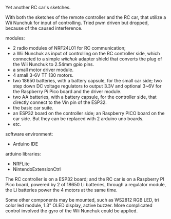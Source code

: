 Yet another RC car's sketches.

With both the sketches of the remote controller and the RC car, that utilize a Wii Nunchuk for input of controlling.
Tried pwm driven but dropped, because of the caused interference.

modules:
- 2 radio modules of NRF24L01 for RC communication;
- a Wii Nunchuk as input of controlling on the RC controller side, which connected to a simple _wiichuk_ adapter shield that converts the plug of the Wii Nunchuk to 2.54mm gpio pins.
- a small motor driver module.
- 4 small 3-6V TT 130 motors.
- two 18650 batteries, with a battery capsule, for the small car side; two step down DC voltage regulators to output 3.3V and optional 3~6V for the Raspberry Pi Pico board and the driver module.
- two AA batteries, with a battery capsule, for the controller side, that directly connect to the Vin pin of the ESP32.
- the basic car suite.
- an ESP32 board on the controller side; an Raspberry PICO board on the car side. But they can be replaced with 2 arduino uno boards.
- etc.

software environment:
- Arduino IDE

arduino libraries:
- NRFLite
- NintendoExtensionCtrl

The RC controller is on a ESP32 board; and the RC car is on a Raspberry PI Pico board, powered by 2 of 18650 Li batteries, through a regulator module, the Li batteries power the 4 motors at the same time.

Some other components may be mounted, such as WS2812 RGB LED, tri color led module, 1.3" OLED display, active buzzer. More complicated control involved the gyro of the Wii Nunchuk could be applied.
